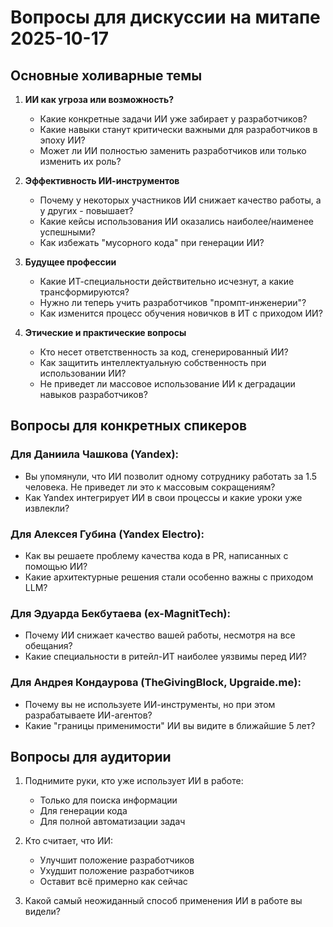 # Вопросы для дискуссии на митапе 2025-10-17

## Основные холиварные темы

1. **ИИ как угроза или возможность?**
   - Какие конкретные задачи ИИ уже забирает у разработчиков?
   - Какие навыки станут критически важными для разработчиков в эпоху ИИ?
   - Может ли ИИ полностью заменить разработчиков или только изменить их роль?

2. **Эффективность ИИ-инструментов**
   - Почему у некоторых участников ИИ снижает качество работы, а у других - повышает?
   - Какие кейсы использования ИИ оказались наиболее/наименее успешными?
   - Как избежать "мусорного кода" при генерации ИИ?

3. **Будущее профессии**
   - Какие ИТ-специальности действительно исчезнут, а какие трансформируются?
   - Нужно ли теперь учить разработчиков "промпт-инженерии"?
   - Как изменится процесс обучения новичков в ИТ с приходом ИИ?

4. **Этические и практические вопросы**
   - Кто несет ответственность за код, сгенерированный ИИ?
   - Как защитить интеллектуальную собственность при использовании ИИ?
   - Не приведет ли массовое использование ИИ к деградации навыков разработчиков?

## Вопросы для конкретных спикеров

### Для Даниила Чашкова (Yandex):
- Вы упомянули, что ИИ позволит одному сотруднику работать за 1.5 человека. Не приведет ли это к массовым сокращениям?
- Как Yandex интегрирует ИИ в свои процессы и какие уроки уже извлекли?

### Для Алексея Губина (Yandex Electro):
- Как вы решаете проблему качества кода в PR, написанных с помощью ИИ?
- Какие архитектурные решения стали особенно важны с приходом LLM?

### Для Эдуарда Бекбутаева (ex-MagnitTech):
- Почему ИИ снижает качество вашей работы, несмотря на все обещания?
- Какие специальности в ритейл-ИТ наиболее уязвимы перед ИИ?

### Для Андрея Кондаурова (TheGivingBlock, Upgraide.me):
- Почему вы не используете ИИ-инструменты, но при этом разрабатываете ИИ-агентов?
- Какие "границы применимости" ИИ вы видите в ближайшие 5 лет?

## Вопросы для аудитории

1. Поднимите руки, кто уже использует ИИ в работе:
   - Только для поиска информации
   - Для генерации кода
   - Для полной автоматизации задач

2. Кто считает, что ИИ:
   - Улучшит положение разработчиков
   - Ухудшит положение разработчиков
   - Оставит всё примерно как сейчас

3. Какой самый неожиданный способ применения ИИ в работе вы видели?
